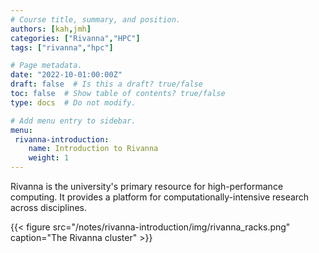 ```yaml
---
# Course title, summary, and position.
authors: [kah,jmh]
categories: ["Rivanna","HPC"]
tags: ["rivanna","hpc"]

# Page metadata.
date: "2022-10-01:00:00Z"
draft: false  # Is this a draft? true/false
toc: false  # Show table of contents? true/false
type: docs  # Do not modify.

# Add menu entry to sidebar.
menu:
 rivanna-introduction:
    name: Introduction to Rivanna
    weight: 1
---
```


Rivanna is the university's primary resource for high\-performance computing. It provides a platform for computationally-intensive research across disciplines.

{{< figure src="/notes/rivanna-introduction/img/rivanna_racks.png" caption="The Rivanna cluster" >}}


